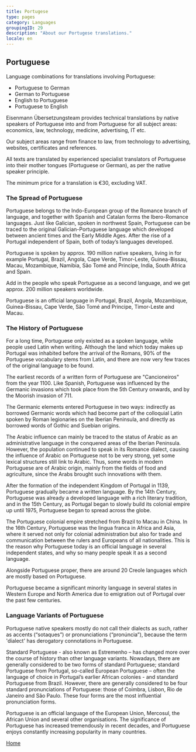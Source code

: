 ```yaml
---
title: Portugese
type: pages
category: Languages
groupingID: 29
description: "About our Portugese translations."
locale: en
---
```

## Portuguese

Language combinations for translations involving Portuguese:
- Portuguese to German
- German to Portuguese
- English to Portuguese
- Portuguese to English

Eisenmann Übersetzungsteam provides technical translations by native speakers of Portuguese into and from Portuguese for all subject areas: economics, law, technology, medicine, advertising, IT etc.

Our subject areas range from finance to law, from technology to advertising, websites, certificates and references.

All texts are translated by experienced specialist translators of Portuguese into their mother tongues (Portuguese or German), as per the native speaker principle.

The minimum price for a translation is €30, excluding VAT.

### The Spread of Portuguese
Portuguese belongs to the Indo-European group of the Romance branch of language, and together with Spanish and Catalan forms the Ibero-Romance languages. Just like Galician, spoken in northwest Spain, Portuguese can be traced to the original Galician-Portuguese language which developed between ancient times and the Early Middle Ages. After the rise of a Portugal independent of Spain, both of today’s languages developed.

Portuguese is spoken by approx. 190 million native speakers, living in for example Portugal, Brazil, Angola, Cape Verde, Timor-Leste, Guinea-Bissau, Macau, Mozambique, Namibia, São Tomé and Principe, India, South Africa and Spain.

Add in the people who speak Portuguese as a second language, and we get approx. 200 million speakers worldwide.

Portuguese is an official language in Portugal, Brazil, Angola, Mozambique, Guinea-Bissau, Cape Verde, São Tomé and Principe, Timor-Leste and Macau.

### The History of Portuguese
For a long time, Portuguese only existed as a spoken language, while people used Latin when writing. Although the land which today makes up Portugal was inhabited before the arrival of the Romans, 90% of the Portuguese vocabulary stems from Latin, and there are now very few traces of the original language to be found.

The earliest records of a written form of Portuguese are "Cancioneiros" from the year 1100. Like Spanish, Portuguese was influenced by the Germanic invasions which took place from the 5th Century onwards, and by the Moorish invasion of 711.

The Germanic elements entered Portuguese in two ways: indirectly as borrowed Germanic words which had become part of the colloquial Latin spoken by Roman legionaries on the Iberian Peninsula, and directly as borrowed words of Gothic and Suebian origins.

The Arabic influence can mainly be traced to the status of Arabic as an administrative language in the conquered areas of the Iberian Peninsula. However, the population continued to speak in its Romance dialect, causing the influence of Arabic on Portuguese not to be very strong, yet some lexical structures still link to Arabic. Thus, some words in modern Portuguese are of Arabic origin, mainly from the fields of food and agriculture, since the Arabs brought such innovations with them.

After the formation of the independent Kingdom of Portugal in 1139, Portuguese gradually became a written language. By the 14th Century, Portuguese was already a developed language with a rich literary tradition, and in the 15th Century, as Portugal began to slowly build its colonial empire up until 1975, Portuguese began to spread across the globe.

The Portuguese colonial empire stretched from Brazil to Macau in China. In the 16th Century, Portuguese was the lingua franca in Africa and Asia, where it served not only for colonial administration but also for trade and communication between the rulers and Europeans of all nationalities. This is the reason why Portuguese today is an official language in several independent states, and why so many people speak it as a second language.

Alongside Portuguese proper, there are around 20 Creole languages which are mostly based on Portuguese.

Portuguese became a significant minority language in several states in Western Europe and North America due to emigration out of Portugal over the past few centuries.

### Language Variants of Portuguese
Portuguese native speakers mostly do not call their dialects as such, rather as accents (“sotaques”) or pronunciations (“pronúncia”), because the term 'dialect' has derogatory connotations in Portuguese.

Standard Portuguese - also known as Estremenho – has changed more over the course of history than other language variants. Nowadays, there are generally considered to be two forms of standard Portuguese; standard Portuguese from Portugal, so-called European Portuguese – often the language of choice in Portugal’s earlier African colonies - and standard Portuguese from Brazil. However, there are generally considered to be four standard pronunciations of Portuguese: those of Coimbra, Lisbon, Rio de Janeiro and São Paulo. These four forms are the most influential pronunciation forms.

Portuguese is an official language of the European Union, Mercosul, the African Union and several other organisations. The significance of Portuguese has increased tremendously in recent decades, and Portuguese enjoys constantly increasing popularity in many countries.

[Home](/about/landing)